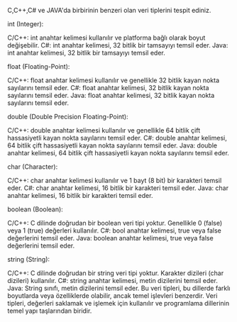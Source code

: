 C,C++,C# ve JAVA'da birbirinin benzeri olan veri tiplerini tespit ediniz.


int (Integer):

C/C++: int anahtar kelimesi kullanılır ve platforma bağlı olarak boyut değişebilir.
C#: int anahtar kelimesi, 32 bitlik bir tamsayıyı temsil eder.
Java: int anahtar kelimesi, 32 bitlik bir tamsayıyı temsil eder.



float (Floating-Point):

C/C++: float anahtar kelimesi kullanılır ve genellikle 32 bitlik kayan nokta sayılarını temsil eder.
C#: float anahtar kelimesi, 32 bitlik kayan nokta sayılarını temsil eder.
Java: float anahtar kelimesi, 32 bitlik kayan nokta sayılarını temsil eder.



double (Double Precision Floating-Point):

C/C++: double anahtar kelimesi kullanılır ve genellikle 64 bitlik çift hassasiyetli kayan nokta sayılarını temsil eder.
C#: double anahtar kelimesi, 64 bitlik çift hassasiyetli kayan nokta sayılarını temsil eder.
Java: double anahtar kelimesi, 64 bitlik çift hassasiyetli kayan nokta sayılarını temsil eder.



char (Character):

C/C++: char anahtar kelimesi kullanılır ve 1 bayt (8 bit) bir karakteri temsil eder.
C#: char anahtar kelimesi, 16 bitlik bir karakteri temsil eder.
Java: char anahtar kelimesi, 16 bitlik bir karakteri temsil eder.



boolean (Boolean):

C/C++: C dilinde doğrudan bir boolean veri tipi yoktur. Genellikle 0 (false) veya 1 (true) değerleri kullanılır.
C#: bool anahtar kelimesi, true veya false değerlerini temsil eder.
Java: boolean anahtar kelimesi, true veya false değerlerini temsil eder.



string (String):

C/C++: C dilinde doğrudan bir string veri tipi yoktur. Karakter dizileri (char dizileri) kullanılır.
C#: string anahtar kelimesi, metin dizilerini temsil eder.
Java: String sınıfı, metin dizilerini temsil eder.
Bu veri tipleri, bu dillerde farklı boyutlarda veya özelliklerde olabilir, ancak temel işlevleri benzerdir. Veri tipleri, değerleri saklamak ve işlemek için kullanılır ve programlama dillerinin temel yapı taşlarından biridir.




